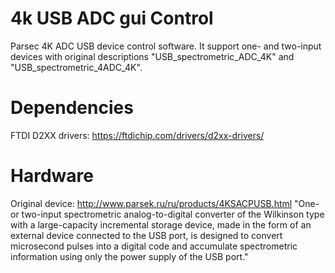 # 4k USB ADC gui Control
Parsec 4K ADC USB device control software. It support one- and two-input devices with original descriptions "USB_spectrometric_ADC_4K" and "USB_spectrometric_4ADC_4K".

# Dependencies
FTDI D2XX drivers: https://ftdichip.com/drivers/d2xx-drivers/

# Hardware
Original device: http://www.parsek.ru/ru/products/4KSACPUSB.html
"One- or two-input spectrometric analog-to-digital converter of the Wilkinson type with a large-capacity incremental storage device, made in the form of an external device connected to the USB port, is designed to convert microsecond pulses into a digital code and accumulate spectrometric information using only the power supply of the USB port."
